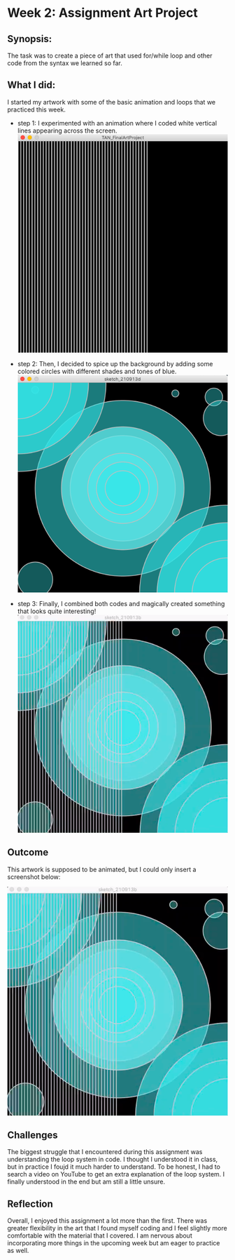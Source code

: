# Week 2: Assignment Art Project

## Synopsis:

The task was to create a piece of art that used for/while loop and other code from the syntax we learned so far. 

## What I did:
I started my artwork with some of the basic animation and loops that we practiced this week. 
- step 1: 
I experimented with an animation where I coded white vertical lines appearing across the screen.
![](TAN_ArtProjectStep1.png)

- step 2:
Then, I decided to spice up the background by adding some colored circles with different shades and tones of blue. 
![](TAN_ArtProjectStep2.png)

- step 3:
Finally, I combined both codes and magically created something that looks quite interesting!
![](TAN_ArtProjectFinal.png)

## Outcome
This artwork is supposed to be animated, but I could only insert a screenshot below:

![](TAN_ArtProjectFinal.png)

## Challenges
The biggest struggle that I encountered during this assignment was understanding the loop system in code. I thought I understood it in class, but in practice I foujd it much harder to understand. To be honest, I had to search a video on YouTube to get an extra explanation of the loop system. I finally understood in the end but am still a little unsure. 

## Reflection
Overall, I enjoyed this assignment a lot more than the first. There was greater flexibility in the art that I found myself coding and I feel slightly more comfortable with the material that I covered. I am nervous about incorporating more things in the upcoming week but am eager to practice as well. 
